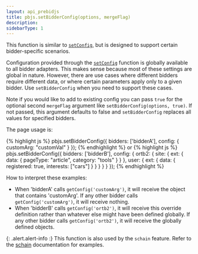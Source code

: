 ```yaml
---
layout: api_prebidjs
title: pbjs.setBidderConfig(options, mergeFlag)
description:
sidebarType: 1
---
```



This function is similar to [`setConfig`](/dev-docs/publisher-api-reference/setConfig.html), but is designed to support certain bidder-specific scenarios.

Configuration provided through the [`setConfig`](/dev-docs/publisher-api-reference/setConfig.html) function is
globally available to all bidder adapters. This makes sense because
most of these settings are global in nature. However, there are use cases where different bidders require different data, or where certain parameters apply only to a given
bidder. Use `setBidderConfig` when you need to support these cases.

Note if you would like to add to existing config you can pass `true` for the optional second `mergeFlag` argument like `setBidderConfig(options, true)`. If not passed, this argument defaults to false and `setBidderConfig` replaces all values for specified bidders.

The page usage is:

{% highlight js %}
pbjs.setBidderConfig({
   bidders: ['bidderA'],
   config: {
      customArg: "customVal"
   }
});
{% endhighlight %}
or
{% highlight js %}
pbjs.setBidderConfig({
   bidders: ['bidderB'],
   config: {
       ortb2: {
           site: {
               ext: {
                   data: {
                      pageType: "article",
                      category: "tools"
                   }
               }
            },
            user: {
               ext: {
                   data: {
                      registered: true,
                      interests: ["cars"]
                   }
               }
          }
      }
   }
});
{% endhighlight %}

How to interpret these examples:
- When 'bidderA' calls `getConfig('customArg')`, it will receive the object that contains 'customArg'. If any other bidder calls `getConfig('customArg')`, it will receive nothing.
- When 'bidderB' calls `getConfig('ortb2')`, it will receive this override definition rather than whatever else might have been defined globally. If any other bidder calls `getConfig('ortb2')`, it will receive the globally defined objects.

{: .alert.alert-info :}
This function is also used by the `schain` feature. Refer to the [schain](/dev-docs/modules/schain.html) documentation for examples.

